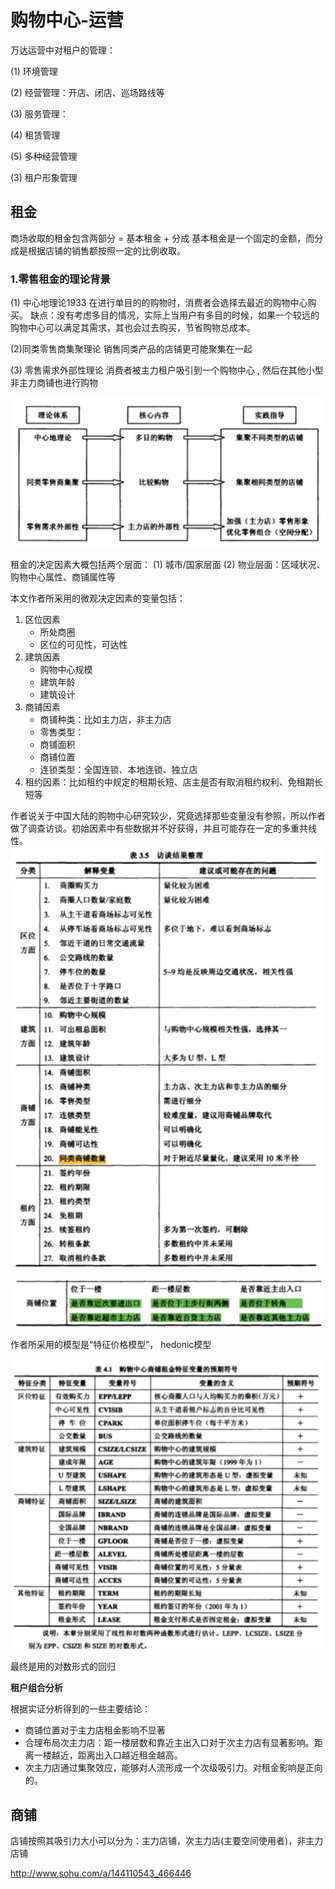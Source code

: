 # 购物中心-运营


万达运营中对租户的管理：

(1) 环境管理

(2) 经营管理：开店、闭店、巡场路线等

(3) 服务管理：

(4) 租赁管理

(5) 多种经营管理


(3) 租户形象管理


## 租金

商场收取的租金包含两部分 = 基本租金 + 分成
基本租金是一个固定的金额，而分成是根据店铺的销售额按照一定的比例收取。


### 1.零售租金的理论背景
(1) 中心地理论1933
在进行单目的的购物时，消费者会选择去最近的购物中心购买。
缺点：没有考虑多目的情况，实际上当用户有多目的时候，如果一个较远的购物中心可以满足其需求，其也会过去购买，节省购物总成本。

(2)同类零售商集聚理论
销售同类产品的店铺更可能聚集在一起

(3) 零售需求外部性理论
消费者被主力租户吸引到一个购物中心 , 然后在其他小型 非主力商铺也进行购物

![](media/15668140034444/15668947754227.jpg)



租金的决定因素大概包括两个层面：
(1) 城市/国家层面
(2) 物业层面：区域状况、购物中心属性、商铺属性等


本文作者所采用的微观决定因素的变量包括：

1. 区位因素
    * 所处商圈
    * 区位的可见性，可达性
2. 建筑因素
    * 购物中心规模
    * 建筑年龄
    * 建筑设计
3. 商铺因素
    * 商铺种类：比如主力店，非主力店
    * 零售类型：
    * 商铺面积
    * 商铺位置
    * 连锁类型：全国连锁、本地连锁、独立店
4. 租约因素：比如租约中规定的租期长短、店主是否有取消租约权利、免租期长短等

作者说关于中国大陆的购物中心研究较少，究竟选择那些变量没有参照，所以作者做了调查访谈。初始因素中有些数据并不好获得，并且可能存在一定的多重共线性。
![](media/15668140034444/15669652254132.jpg)

![](media/15668140034444/15669653519835.jpg)

作者所采用的模型是“特征价格模型”， hedonic模型


![](media/15668140034444/15669753948838.jpg)

最终是用的对数形式的回归


**租户组合分析**

根据实证分析得到的一些主要结论：

* 商铺位置对于主力店租金影响不显著
* 合理布局次主力店：距一楼层数和靠近主出入口对于次主力店有显著影响。距离一楼越近，距离出入口越近租金越高。 
* 次主力店通过集聚效应，能够对人流形成一个次级吸引力。对租金影响是正向的。





## 商铺

店铺按照其吸引力大小可以分为：主力店铺，次主力店(主要空间使用者)，非主力店铺











http://www.sohu.com/a/144110543_466446




